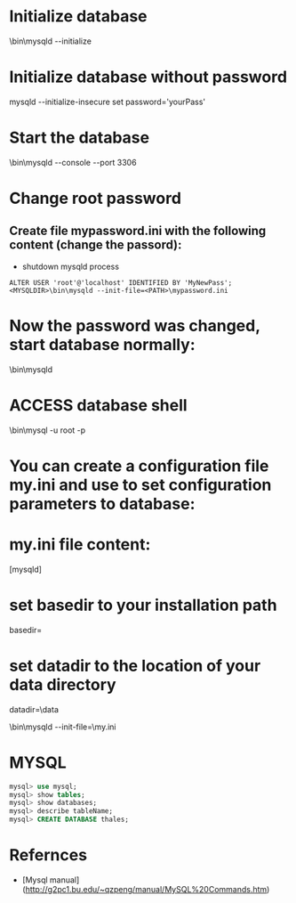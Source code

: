 # Initialize database
<MYSQLDIR>\bin\mysqld --initialize

# Initialize database without password
mysqld --initialize-insecure
set password='yourPass'

# Start the database
<MYSQLDIR>\bin\mysqld --console --port 3306

# Change root password

## Create file mypassword.ini with the following content (change the passord):
* shutdown mysqld process
```
ALTER USER 'root'@'localhost' IDENTIFIED BY 'MyNewPass';
<MYSQLDIR>\bin\mysqld --init-file=<PATH>\mypassword.ini
```

# Now the password was changed, start database normally:

<MYSQLDIR>\bin\mysqld
# ACCESS database shell

<MYSQLDIR>\bin\mysql -u root -p

# You can create a configuration file my.ini and use to set configuration parameters to database:

# my.ini file content:
[mysqld]
# set basedir to your installation path
basedir=<MYSQLDIR>
# set datadir to the location of your data directory
datadir=<MYSQLDIR>\data

<MYSQLDIR>\bin\mysqld --init-file=<MYSQLDIR>\my.ini
  
  # MYSQL
  ```sql
  mysql> use mysql;
  mysql> show tables;
  mysql> show databases;
  mysql> describe tableName;
  mysql> CREATE DATABASE thales;
  ```
  
# Refernces
* [Mysql manual] (http://g2pc1.bu.edu/~qzpeng/manual/MySQL%20Commands.htm)
